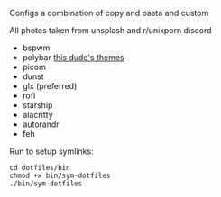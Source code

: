 Configs a combination of copy and pasta and custom

All photos taken from unsplash and r/unixporn discord

- bspwm
- polybar [this dude's themes](https://github.com/adi1090x/polybar-themes)
- picom
- dunst
- glx (preferred)
- rofi
- starship
- alacritty
- autorandr
- feh

Run to setup symlinks:
```shell
cd dotfiles/bin
chmod +x bin/sym-dotfiles
./bin/sym-dotfiles
```
